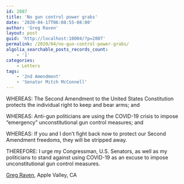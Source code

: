 ```yaml
---
id: 2807
title: 'No gun control power grabs'
date: '2020-04-17T06:08:55-08:00'
author: 'Greg Raven'
layout: post
guid: 'http://localhost:10004/?p=2807'
permalink: /2020/04/no-gun-control-power-grabs/
algolia_searchable_posts_records_count:
    - '1'
categories:
    - Letters
tags:
    - '2nd Amendment'
    - 'Senator Mitch McConnell'
---
```


WHEREAS: The Second Amendment to the United States Constitution protects the individual right to keep and bear arms; and

WHEREAS: Anti-gun politicians are using the COVID-19 crisis to impose “emergency” unconstitutional gun control measures; and

WHEREAS: If you and I don’t fight back now to protect our Second Amendment freedoms, they will be stripped away.

THEREFORE: I urge my Congressman, U.S. Senators, as well as my politicians to stand against using COVID-19 as an excuse to impose unconstitutional gun control measures.

[Greg Raven](https://www.gregraven.org/), Apple Valley, CA